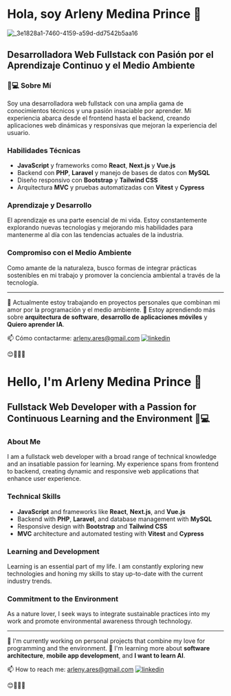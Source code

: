 # Hola, soy Arleny Medina Prince 👋
![_3e1828a1-7460-4159-a59d-dd7542b5aa16](https://github.com/ArlenyAres/ArlenyAres/assets/122264533/c32579d2-b495-462c-822c-c14ecf67f991)

## Desarrolladora Web Fullstack con Pasión por el Aprendizaje Continuo y el Medio Ambiente

### 🌿💻 Sobre Mí
Soy una desarrolladora web fullstack con una amplia gama de conocimientos técnicos y una pasión insaciable por aprender. Mi experiencia abarca desde el frontend hasta el backend, creando aplicaciones web dinámicas y responsivas que mejoran la experiencia del usuario.

### Habilidades Técnicas
- **JavaScript** y frameworks como **React**, **Next.js** y **Vue.js**
- Backend con **PHP**, **Laravel** y manejo de bases de datos con **MySQL**
- Diseño responsivo con **Bootstrap** y **Tailwind CSS**
- Arquitectura **MVC** y pruebas automatizadas con **Vitest** y **Cypress**

### Aprendizaje y Desarrollo
El aprendizaje es una parte esencial de mi vida. Estoy constantemente explorando nuevas tecnologías y mejorando mis habilidades para mantenerme al día con las tendencias actuales de la industria.

### Compromiso con el Medio Ambiente
Como amante de la naturaleza, busco formas de integrar prácticas sostenibles en mi trabajo y promover la conciencia ambiental a través de la tecnología.

---

🔭 Actualmente estoy trabajando en proyectos personales que combinan mi amor por la programación y el medio ambiente.
🌱 Estoy aprendiendo más sobre **arquitectura de software**,  **desarrollo de aplicaciones móviles** y **Quiero aprender IA**.

📫 Cómo contactarme: [arleny.ares@gmail.com](arleny.ares@gmail.com)
[![linkedin](https://img.shields.io/badge/linkedin-0A66C2?style=for-the-badge&logo=linkedin&logoColor=white)](https://www.linkedin.com/in/arleny-medina-prince)

😊👩‍💻🌱



# Hello, I'm Arleny Medina Prince 👋

## Fullstack Web Developer with a Passion for Continuous Learning and the Environment 🌿💻

### About Me
I am a fullstack web developer with a broad range of technical knowledge and an insatiable passion for learning. My experience spans from frontend to backend, creating dynamic and responsive web applications that enhance user experience.

### Technical Skills
- **JavaScript** and frameworks like **React**, **Next.js**, and **Vue.js**
- Backend with **PHP**, **Laravel**, and database management with **MySQL**
- Responsive design with **Bootstrap** and **Tailwind CSS**
- **MVC** architecture and automated testing with **Vitest** and **Cypress**

### Learning and Development
Learning is an essential part of my life. I am constantly exploring new technologies and honing my skills to stay up-to-date with the current industry trends.

### Commitment to the Environment
As a nature lover, I seek ways to integrate sustainable practices into my work and promote environmental awareness through technology.

---

🔭 I'm currently working on personal projects that combine my love for programming and the environment.
🌱 I'm learning more about **software architecture**, **mobile app development**, and **I want to learn AI**.

📫 How to reach me: [arleny.ares@gmail.com](mailto:arleny.ares@gmail.com)
[![linkedin](https://img.shields.io/badge/linkedin-0A66C2?style=for-the-badge&logo=linkedin&logoColor=white)](https://www.linkedin.com/in/arleny-medina-prince)

😊👩‍💻🌱
